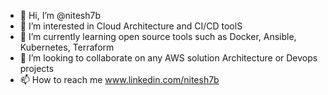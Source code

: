 - 👋 Hi, I’m @nitesh7b
- 👀 I’m interested in Cloud Architecture and CI/CD toolS
- 🌱 I’m currently learning open source tools such as Docker, Ansible, Kubernetes, Terraform
- 💞️ I’m looking to collaborate on any AWS solution Architecture or Devops projects
- 📫 How to reach me www.linkedin.com/nitesh7b

<!---
nitesh7b/nitesh7b is a ✨ special ✨ repository because its `README.md` (this file) appears on your GitHub profile.
You can click the Preview link to take a look at your changes.
--->
